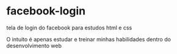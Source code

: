 # facebook-login
tela de login do facebook para estudos html e css

O intuito é apenas estudar e treinar minhas habilidades dentro do desenvolvimento web 
